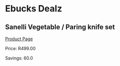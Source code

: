 
# Ebucks Dealz
## Sanelli Vegetable / Paring knife set
[Product Page](https://www.ebucks.com/web/shop/productSelected.do?prodId=1161859652&catId=714962196)

Price: R499.00

Savings: 60.0


	